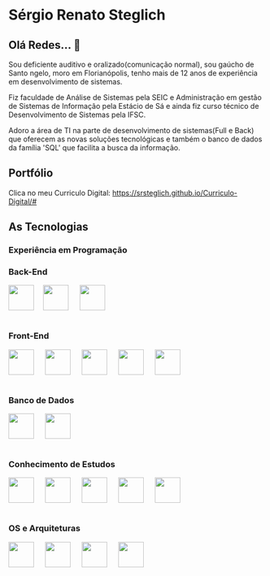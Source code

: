 # Sérgio Renato Steglich

## Olá Redes... 👋
Sou deficiente auditivo e oralizado(comunicação normal), sou gaúcho de Santo  ngelo, moro em Florianópolis, tenho mais de 12 anos de experiência em desenvolvimento de sistemas.

Fiz faculdade de Análise de Sistemas pela SEIC e Administração em gestão de Sistemas de Informação pela Estácio de Sá e ainda fiz curso técnico de Desenvolvimento de Sistemas pela IFSC. 

Adoro a área de TI na parte de desenvolvimento de sistemas(Full e Back) que oferecem as novas soluções tecnológicas e também o banco de dados da família 'SQL' que facilita a busca da informação.

## Portfólio
Clica no meu Curriculo Digital: https://srsteglich.github.io/Curriculo-Digital/#

## As Tecnologias 
### Experiência em Programação
### Back-End
<div style="display: inline_block">  
      <img align="center" height="50" width="50" src="https://cdn.jsdelivr.net/gh/devicons/devicon/icons/php/php-original.svg" />&emsp;
      <img align="center" height="50" width="50" src="https://cdn.jsdelivr.net/gh/devicons/devicon/icons/csharp/csharp-original.svg" /> &emsp;               
      <img align="center" height="50" width="50" src="https://cdn.jsdelivr.net/gh/devicons/devicon/icons/dot-net/dot-net-original.svg" /> <br/><br/>
</div>     

### Front-End
<div style="display: inline_block">  
      <img align="center" height="50" width="50" src="https://cdn.jsdelivr.net/gh/devicons/devicon/icons/html5/html5-original.svg" /> &emsp;        
      <img align="center" height="50" width="50" src="https://cdn.jsdelivr.net/gh/devicons/devicon/icons/css3/css3-original.svg" /> &emsp;
      <img align="center" height="50" width="50" src="https://cdn.jsdelivr.net/gh/devicons/devicon/icons/javascript/javascript-original.svg" /> &emsp;
      <img align="center" height="50" width="50" src="https://cdn.jsdelivr.net/gh/devicons/devicon/icons/bootstrap/bootstrap-original.svg" /> &emsp;          
      <img align="center" height="50" width="50" src="https://cdn.jsdelivr.net/gh/devicons/devicon/icons/dotnetcore/dotnetcore-original.svg" /> <br/><br/>    
</div>   

### Banco de Dados
<div style="display: inline_block">  
      <img align="center" height="50" width="50" src="https://cdn.jsdelivr.net/gh/devicons/devicon/icons/mysql/mysql-original-wordmark.svg" /> &emsp;                
      <img align="center" height="50" width="50" src="https://cdn.jsdelivr.net/gh/devicons/devicon/icons/microsoftsqlserver/microsoftsqlserver-plain-wordmark.svg" /> <br/><br/>
</div>   
          
### Conhecimento de Estudos
<div style="display: inline_block">
    <img align="center" height="50" width="50" src="https://cdn.jsdelivr.net/gh/devicons/devicon/icons/python/python-original.svg" /> &emsp;
    <img align="center" height="50" width="50" src="https://cdn.jsdelivr.net/gh/devicons/devicon/icons/fastapi/fastapi-original.svg" /> &emsp;  
    <img align="center" height="50" width="50" src="https://cdn.jsdelivr.net/gh/devicons/devicon/icons/java/java-original.svg" /> &emsp;
    <img align="center" height="50" width="50" src="https://cdn.jsdelivr.net/gh/devicons/devicon/icons/spring/spring-original.svg" /> &emsp;
    <img align="center" height="50" width="50" src="https://cdn.jsdelivr.net/gh/devicons/devicon/icons/angularjs/angularjs-original.svg" /> <br/><br/>         
</div>                    
          
### OS e Arquiteturas
<div style="display: inline_block">       
            <img align="center" height="50" width="50" src="https://cdn.jsdelivr.net/gh/devicons/devicon/icons/windows8/windows8-original.svg" /> &emsp;
            <img align="center" height="50" width="50" src="https://cdn.jsdelivr.net/gh/devicons/devicon/icons/visualstudio/visualstudio-plain.svg" /> &emsp;            
            <img align="center" height="50" width="50" src="https://cdn.jsdelivr.net/gh/devicons/devicon/icons/vscode/vscode-original.svg" /> &emsp;
            <img align="center" height="50" width="50" src="https://cdn.jsdelivr.net/gh/devicons/devicon/icons/pycharm/pycharm-original.svg" /> <br/><br/>          
</div>
